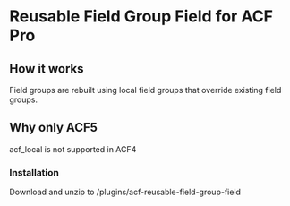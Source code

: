 # Reusable Field Group Field for ACF Pro

## How it works
Field groups are rebuilt using local field groups that override existing field groups.

## Why only ACF5
acf_local is not supported in ACF4

### Installation
Download and unzip to /plugins/acf-reusable-field-group-field
